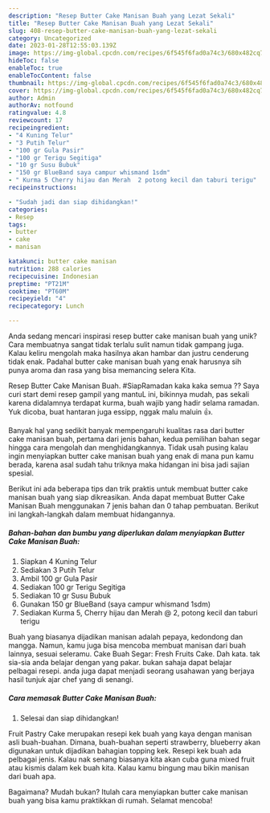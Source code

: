```yaml
---
description: "Resep Butter Cake Manisan Buah yang Lezat Sekali"
title: "Resep Butter Cake Manisan Buah yang Lezat Sekali"
slug: 408-resep-butter-cake-manisan-buah-yang-lezat-sekali
category: Uncategorized
date: 2023-01-28T12:55:03.139Z
image: https://img-global.cpcdn.com/recipes/6f545f6fad0a74c3/680x482cq70/butter-cake-manisan-buah-foto-resep-utama.jpg
hideToc: false
enableToc: true
enableTocContent: false
thumbnail: https://img-global.cpcdn.com/recipes/6f545f6fad0a74c3/680x482cq70/butter-cake-manisan-buah-foto-resep-utama.jpg
cover: https://img-global.cpcdn.com/recipes/6f545f6fad0a74c3/680x482cq70/butter-cake-manisan-buah-foto-resep-utama.jpg
author: Admin
authorAv: notfound
ratingvalue: 4.8
reviewcount: 17
recipeingredient:
- "4 Kuning Telur"
- "3 Putih Telur"
- "100 gr Gula Pasir"
- "100 gr Terigu Segitiga"
- "10 gr Susu Bubuk"
- "150 gr BlueBand saya campur whismand 1sdm"
- " Kurma 5 Cherry hijau dan Merah  2 potong kecil dan taburi terigu"
recipeinstructions:

- "Sudah jadi dan siap dihidangkan!"
categories:
- Resep
tags:
- butter
- cake
- manisan

katakunci: butter cake manisan 
nutrition: 288 calories
recipecuisine: Indonesian
preptime: "PT21M"
cooktime: "PT60M"
recipeyield: "4"
recipecategory: Lunch

---
```





Anda sedang mencari inspirasi resep butter cake manisan buah yang unik? Cara membuatnya sangat tidak terlalu sulit namun tidak gampang juga. Kalau keliru mengolah maka hasilnya akan hambar dan justru cenderung tidak enak. Padahal butter cake manisan buah yang enak harusnya sih punya aroma dan rasa yang bisa memancing selera Kita.





Resep Butter Cake Manisan Buah. #SiapRamadan kaka kaka semua ?? Saya curi start demi resep gampil yang mantuL ini, bikinnya mudah, pas sekali karena didalamnya terdapat kurma, buah wajib yang hadir selama ramadan. Yuk dicoba, buat hantaran juga essipp, nggak malu maluin 👍.

Banyak hal yang sedikit banyak mempengaruhi kualitas rasa dari butter cake manisan buah, pertama dari jenis bahan, kedua pemilihan bahan segar hingga cara mengolah dan menghidangkannya. Tidak usah pusing kalau ingin menyiapkan butter cake manisan buah yang enak di mana pun kamu berada, karena asal sudah tahu triknya maka hidangan ini bisa jadi sajian spesial.






Berikut ini ada beberapa tips dan trik praktis untuk membuat butter cake manisan buah yang siap dikreasikan. Anda dapat membuat Butter Cake Manisan Buah menggunakan 7 jenis bahan dan 0 tahap pembuatan. Berikut ini langkah-langkah dalam membuat hidangannya.

<!--inarticleads1-->

##### Bahan-bahan dan bumbu yang diperlukan dalam menyiapkan Butter Cake Manisan Buah:

1. Siapkan 4 Kuning Telur
1. Sediakan 3 Putih Telur
1. Ambil 100 gr Gula Pasir
1. Sediakan 100 gr Terigu Segitiga
1. Sediakan 10 gr Susu Bubuk
1. Gunakan 150 gr BlueBand (saya campur whismand 1sdm)
1. Sediakan  Kurma 5, Cherry hijau dan Merah @ 2, potong kecil dan taburi terigu


Buah yang biasanya dijadikan manisan adalah pepaya, kedondong dan mangga. Namun, kamu juga bisa mencoba membuat manisan dari buah lainnya, sesuai seleramu. Cake Buah Segar: Fresh Fruits Cake. Dah kata. tak sia-sia anda belajar dengan yang pakar. bukan sahaja dapat belajar pelbagai resepi. anda juga dapat menjadi seorang usahawan yang berjaya hasil tunjuk ajar chef yang di senangi. 

<!--inarticleads2-->

##### Cara memasak Butter Cake Manisan Buah:


1. Selesai dan siap dihidangkan!

Fruit Pastry Cake merupakan resepi kek buah yang kaya dengan manisan asli buah-buahan. Dimana, buah-buahan seperti strawberry, blueberry akan digunakan untuk dijadikan bahagian topping kek. Resepi kek buah ada pelbagai jenis. Kalau nak senang biasanya kita akan cuba guna mixed fruit atau kismis dalam kek buah kita. Kalau kamu bingung mau bikin manisan dari buah apa. 

Bagaimana? Mudah bukan? Itulah cara menyiapkan butter cake manisan buah yang bisa kamu praktikkan di rumah. Selamat mencoba!
